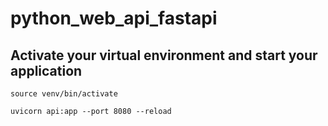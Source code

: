 # python_web_api_fastapi


## Activate your virtual environment and start your application

```
source venv/bin/activate

uvicorn api:app --port 8080 --reload
```
